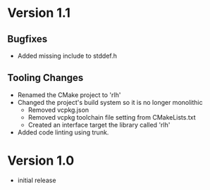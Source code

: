 # Version 1.1
## Bugfixes
- Added missing include to stddef.h
## Tooling Changes
- Renamed the CMake project to 'rlh'
- Changed the project's build system so it is no longer monolithic
	- Removed vcpkg.json
	- Removed vcpkg toolchain file setting from CMakeLists.txt
	- Created an interface target the library called 'rlh'
- Added code linting using trunk.
# Version 1.0
- initial release
	

